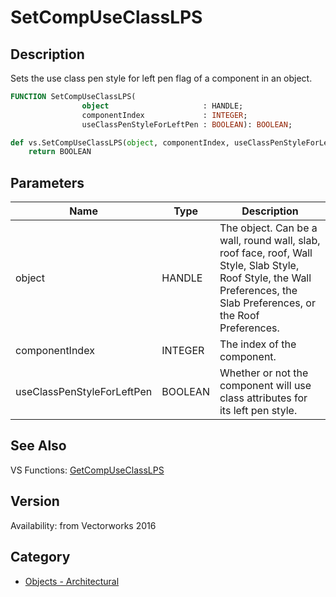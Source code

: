 # SetCompUseClassLPS

## Description
Sets the use class pen style for left pen flag of a component in an object.

```pascal
FUNCTION SetCompUseClassLPS(
				object                     : HANDLE;
				componentIndex             : INTEGER;
				useClassPenStyleForLeftPen : BOOLEAN): BOOLEAN;
```

```python
def vs.SetCompUseClassLPS(object, componentIndex, useClassPenStyleForLeftPen):
    return BOOLEAN
```

## Parameters
|Name|Type|Description|
|---|---|---|
|object|HANDLE|The object. Can be a wall, round wall, slab, roof face, roof, Wall Style, Slab Style, Roof Style, the Wall Preferences, the Slab Preferences, or the Roof Preferences.|
|componentIndex|INTEGER|The index of the component.|
|useClassPenStyleForLeftPen|BOOLEAN|Whether or not the component will use class attributes for its left pen style.|

## See Also
VS Functions:
[GetCompUseClassLPS](GetCompUseClassLPS.md)

## Version
Availability: from Vectorworks 2016

## Category
* [Objects - Architectural](../Categories/Objects%20-%20Architectural.md)
